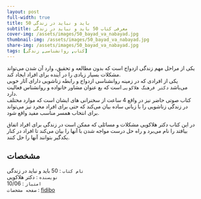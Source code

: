 ```yaml
---
layout: post
full-width: true
title: 50 باید و نباید در زندگی
subtitle: معرفی کتاب 50 باید و نباید در زندگی
cover-img: /assets/images/50_bayad_va_nabayad.jpg
thumbnail-img: /assets/images/50_bayad_va_nabayad.jpg
share-img: /assets/images/50_bayad_va_nabayad.jpg
tags: [کتاب, روانشناسی, زندگی]
---
```


یکی از مراحل مهم زندگی ازدواج است که بدون مطالعه و تحقیق، وارد آن شدن می‌تواند مشکلات بسیار زیادی را در آینده برای افراد ایجاد کند.  
یکی از افرادی که در زمینه روانشناسی ازدواج و رابطه زناشویی دارای آثار خوبی می‌باشد `دکتر فرهنگ هلاکویی` است که بع عنوان مشاور خانواده و روانشناس فعالیت دارد.  
کتاب صوتی حاضر نیز در واقع 4 ساعت از سخنرانی های ایشان است که موارد مختلف در زندگی زناشویی را با زبانی ساده بیان می‌کند که حتی برای افراد مجرد نیز می‌تواند برای انتخاب همسر مناسب مفید واقع شود.  

در این کتاب دکتر هلاکویی مشکلات و مسائلی که ممکن است در زندگی برای افراد اتفاق بیافتد را نام می‌برد و راه حل درست مواجه شدن با آنها را بیان می‌کند تا افراد در کنار یکدگیر بتوانند آنها را حل کنند.  

## مشخصات

`نام کتاب` : 50 باید و نباید در زندگی   
`نویسنده` : دکتر هلاکویی  
`امتیاز` : 10/06  
`صفحه مشخصات` : [fidibo](https://fidibo.com/book/95363-%DA%A9%D8%AA%D8%A7%D8%A8-%D8%B5%D9%88%D8%AA%DB%8C-50-%D8%A8%D8%A7%DB%8C%D8%AF-%D9%86%D8%A8%D8%A7%DB%8C%D8%AF-%D8%B2%D9%86%D8%AF%DA%AF%DB%8C-%D8%B2%D9%86%D8%A7%D8%B4%D9%88%DB%8C%DB%8C)  